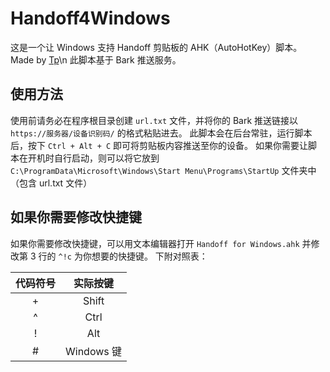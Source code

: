 # Handoff4Windows
这是一个让 Windows 支持 Handoff 剪贴板的 AHK（AutoHotKey）脚本。
Made by [Tp](https://sspai.com/user/749322)\n
此脚本基于 Bark 推送服务。
## 使用方法
使用前请务必在程序根目录创建 `url.txt` 文件，并将你的 Bark 推送链接以 `https://服务器/设备识别码/` 的格式粘贴进去。
此脚本会在后台常驻，运行脚本后，按下 `Ctrl + Alt + C` 即可将剪贴板内容推送至你的设备。
如果你需要让脚本在开机时自行启动，则可以将它放到 `C:\ProgramData\Microsoft\Windows\Start Menu\Programs\StartUp` 文件夹中（包含 url.txt 文件）
## 如果你需要修改快捷键
如果你需要修改快捷键，可以用文本编辑器打开 `Handoff for Windows.ahk` 并修改第 3 行的 `^!c` 为你想要的快捷键。
下附对照表：

| 代码符号 | 实际按键 |
| :------: | :------: |
| + | Shift |
| ^ | Ctrl |
| ! | Alt |
| # | Windows 键 |
